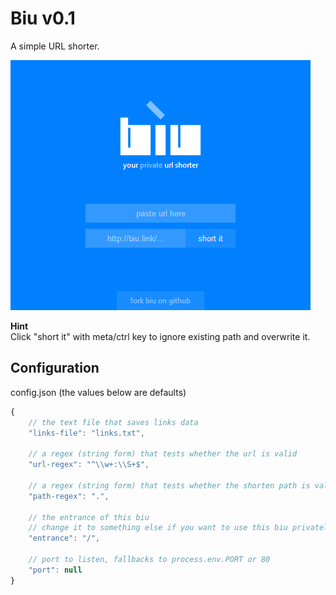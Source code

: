 ﻿# Biu v0.1

A simple URL shorter.

![biu screenshot](/images/screenshot.png?raw=true)

**Hint**  
Click "short it" with meta/ctrl key to ignore existing path and overwrite it.

## Configuration

config.json (the values below are defaults)

```javascript
{
	// the text file that saves links data
	"links-file": "links.txt",

	// a regex (string form) that tests whether the url is valid
	"url-regex": "^\\w+:\\S+$",
	
	// a regex (string form) that tests whether the shorten path is valid
	"path-regex": ".",
	
	// the entrance of this biu
	// change it to something else if you want to use this biu privately
	"entrance": "/",
	
	// port to listen, fallbacks to process.env.PORT or 80
	"port": null
}
```